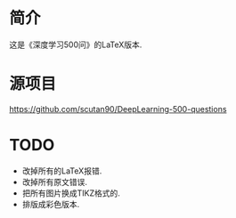 # 简介
这是《深度学习500问》的LaTeX版本.
# 源项目
https://github.com/scutan90/DeepLearning-500-questions
# TODO
+ 改掉所有的LaTeX报错.
+ 改掉所有原文错误.
+ 把所有图片换成TIKZ格式的.
+ 排版成彩色版本.
